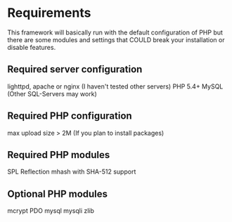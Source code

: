 Requirements
============
This framework will basically run with the default configuration of PHP but there are some modules and settings that COULD break your installation or disable features.

Required server configuration
-----------------------------
lighttpd, apache or nginx (I haven't tested other servers)
PHP 5.4+
MySQL (Other SQL-Servers may work)

Required PHP configuration
--------------------------
max upload size > 2M (If you plan to install packages)

Required PHP modules
--------------------
SPL
Reflection
mhash with SHA-512 support

Optional PHP modules
--------------------
mcrypt
PDO
mysql
mysqli
zlib